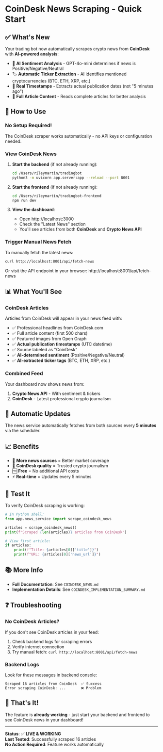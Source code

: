 # CoinDesk News Scraping - Quick Start

## ✅ What's New

Your trading bot now automatically scrapes crypto news from **CoinDesk** with **AI-powered analysis**:

- 🧠 **AI Sentiment Analysis** - GPT-4o-mini determines if news is Positive/Negative/Neutral
- 🏷️ **Automatic Ticker Extraction** - AI identifies mentioned cryptocurrencies (BTC, ETH, XRP, etc.)
- 📅 **Real Timestamps** - Extracts actual publication dates (not "5 minutes ago")
- 📰 **Full Article Content** - Reads complete articles for better analysis

## 🚀 How to Use

### No Setup Required!

The CoinDesk scraper works automatically - no API keys or configuration needed.

### View CoinDesk News

1. **Start the backend** (if not already running):
   ```bash
   cd /Users/rileymartin/tradingbot
   python3 -m uvicorn app.server:app --reload --port 8001
   ```

2. **Start the frontend** (if not already running):
   ```bash
   cd /Users/rileymartin/tradingbot-frontend
   npm run dev
   ```

3. **View the dashboard**:
   - Open http://localhost:3000
   - Check the "Latest News" section
   - You'll see articles from both **CoinDesk** and **Crypto News API**

### Trigger Manual News Fetch

To manually fetch the latest news:

```bash
curl http://localhost:8001/api/fetch-news
```

Or visit the API endpoint in your browser: http://localhost:8001/api/fetch-news

## 📊 What You'll See

### CoinDesk Articles

Articles from CoinDesk will appear in your news feed with:
- ✅ Professional headlines from CoinDesk.com
- ✅ Full article content (first 500 chars)
- ✅ Featured images from Open Graph
- ✅ **Actual publication timestamps** (UTC datetime)
- ✅ Source labeled as "CoinDesk"
- ✅ **AI-determined sentiment** (Positive/Negative/Neutral)
- ✅ **AI-extracted ticker tags** (BTC, ETH, XRP, etc.)

### Combined Feed

Your dashboard now shows news from:
1. **Crypto News API** - With sentiment & tickers
2. **CoinDesk** - Latest professional crypto journalism

## 🔄 Automatic Updates

The news service automatically fetches from both sources every **5 minutes** via the scheduler.

## 📈 Benefits

- 📰 **More news sources** = Better market coverage
- 🎯 **CoinDesk quality** = Trusted crypto journalism
- 🆓 **Free** = No additional API costs
- ⚡ **Real-time** = Updates every 5 minutes

## 🧪 Test It

To verify CoinDesk scraping is working:

```python
# In Python shell:
from app.news_service import scrape_coindesk_news

articles = scrape_coindesk_news()
print(f"Scraped {len(articles)} articles from CoinDesk")

# View first article:
if articles:
    print(f"Title: {articles[0]['title']}")
    print(f"URL: {articles[0]['news_url']}")
```

## 📚 More Info

- **Full Documentation**: See `COINDESK_NEWS.md`
- **Implementation Details**: See `COINDESK_IMPLEMENTATION_SUMMARY.md`

## ❓ Troubleshooting

### No CoinDesk Articles?

If you don't see CoinDesk articles in your feed:

1. Check backend logs for scraping errors
2. Verify internet connection
3. Try manual fetch: `curl http://localhost:8001/api/fetch-news`

### Backend Logs

Look for these messages in backend console:
```
Scraped 16 articles from CoinDesk  ✅ Success
Error scraping CoinDesk: ...       ❌ Problem
```

## 🎉 That's It!

The feature is **already working** - just start your backend and frontend to see CoinDesk news in your dashboard!

---

**Status**: ✅ **LIVE & WORKING**  
**Last Tested**: Successfully scraped 16 articles  
**No Action Required**: Feature works automatically

